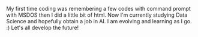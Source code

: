 
My first time coding was remembering a few codes with command prompt with MSDOS then I did a little bit of html. Now I'm currently studying Data Science and hopefully obtain a job in AI. I am evolving and learning as I go. :) Let's all develop the future!
